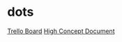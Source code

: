 # dots

[Trello Board](https://trello.com/c/HX5JgBT9/30-setup-de-proyecto)
[High Concept Document](https://docs.google.com/document/d/1wYH9wzKEyt_QrwOiazk4DcGSIuhApuijZ4SnG7DGaS0/edit)
